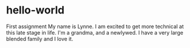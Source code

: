 # hello-world
First assignment
My name is Lynne.  I am  excited to get more technical at this late stage in life.
I'm a grandma, and a newlywed.  I have a very large blended family and I love it.
